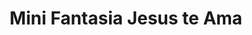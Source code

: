 ---
title: "Mini Fantasia Jesus te Ama"
url: /campo-lindo/mini-fantasia-jesus-te-ama/
shop: Allgemein
---
